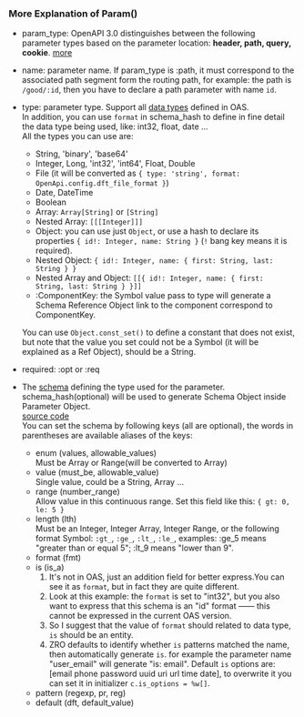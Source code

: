 ### More Explanation of Param() 

- param_type: OpenAPI 3.0 distinguishes between the following parameter types based on the parameter location: 
**header, path, query, cookie**. [more](https://swagger.io/docs/specification/describing-parameters/)

- name: parameter name. If param_type is :path, it must correspond to the associated path segment form 
the routing path, for example: the path is `/good/:id`, then you have to declare a path parameter with name `id`.

- type: parameter type. Support all [data types](https://github.com/OAI/OpenAPI-Specification/blob/OpenAPI.next/versions/3.0.0.md#dataTypes) defined in OAS.   
In addition, you can use `format` in schema_hash to define in fine detail the data type being used, like: 
int32, float, date ...  
All the types you can use are:
  - String, 'binary', 'base64'
  - Integer, Long, 'int32', 'int64', Float, Double
  - File (it will be converted as `{ type: 'string', format: OpenApi.config.dft_file_format }`)
  - Date, DateTime
  - Boolean
  - Array: `Array[String]` or `[String]`
  - Nested Array: `[[[Integer]]]`
  - Object: you can use just `Object`, or use a hash to declare its properties `{ id!: Integer, name: String }` 
  (`!` bang key means it is required).
  - Nested Object: `{ id!: Integer, name: { first: String, last: String } }`
  - Nested Array and Object: `[[{ id!: Integer, name: { first: String, last: String } }]]`
  - :ComponentKey: the Symbol value pass to type will generate a Schema Reference Object link 
  to the component correspond to ComponentKey.
  
  You can use `Object.const_set()` to define a constant that does not exist, but note that 
  the value you set could not be a Symbol (it will be explained as a Ref Object), should be a String.

- required: :opt or :req

- The [schema](https://github.com/OAI/OpenAPI-Specification/blob/OpenAPI.next/versions/3.0.0.md#schemaObject) defining the type used for the parameter. 
schema_hash(optional) will be used to generate Schema Object inside Parameter Object.  
[source code](https://github.com/zhandao/zero-rails_openapi/blob/master/lib/oas_objs/schema_obj.rb)  
You can set the schema by following keys (all are optional), the words in parentheses are available aliases of the keys:  
  - enum (values, allowable_values)  
  Must be Array or Range(will be converted to Array)
  - value (must_be, allowable_value)  
  Single value, could be a String, Array ...  
  - range (number_range)  
  Allow value in this continuous range. Set this field like this: `{ gt: 0, le: 5 }`
  - length (lth)  
  Must be an Integer, Integer Array, Integer Range, or the following format Symbol: `:gt_`, `:ge_`, `:lt_`, `:le_`, examples: :ge_5 means "greater than or equal 5"; :lt_9 means "lower than 9".
  - format (fmt)
  - is (is_a)  
    1. It's not in OAS, just an addition field for better express.You can see it as `format`, but in fact they are quite different.  
    2. Look at this example: the `format` is set to "int32", but you also want to express that this 
    schema is an "id" format —— this cannot be expressed in the current OAS version.  
    3. So I suggest that the value of `format` should related to data type, `is` should be an entity.  
    4. ZRO defaults to identify whether `is` patterns matched the name, then automatically generate `is`. 
    for example the parameter name "user_email" will generate "is: email". Default `is` options are:  
    [email phone password uuid uri url time date], to overwrite it you can set it in initializer `c.is_options = %w[]`.
  - pattern (regexp, pr, reg)
  - default (dft, default_value)